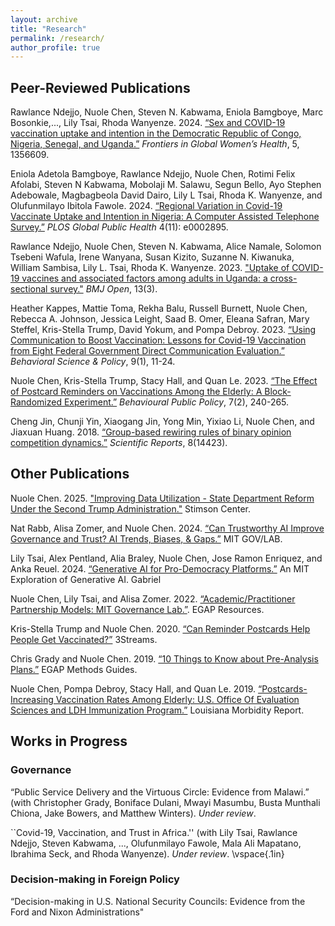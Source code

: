 ```yaml
---
layout: archive
title: "Research"
permalink: /research/
author_profile: true
---
```


## Peer-Reviewed Publications

Rawlance Ndejjo, Nuole Chen, Steven N. Kabwama, Eniola Bamgboye, Marc Bosonkie,..., Lily Tsai, Rhoda Wanyenze. 2024. [“Sex and COVID-19 vaccination uptake and intention in the Democratic Republic of Congo, Nigeria, Senegal, and Uganda.”](https://www.frontiersin.org/journals/global-womens-health/articles/10.3389/fgwh.2024.1356609/full) _Frontiers in Global Women’s Health_, 5, 1356609.

Eniola Adetola Bamgboye, Rawlance Ndejjo, Nuole Chen, Rotimi Felix Afolabi, Steven N Kabwama, Mobolaji M. Salawu, Segun Bello, Ayo Stephen Adebowale, Magbagbeola David Dairo, Lily L Tsai, Rhoda K. Wanyenze, and Olufunmilayo Ibitola Fawole. 2024. [“Regional Variation in Covid-19 Vaccinate Uptake and Intention in Nigeria: A Computer Assisted
Telephone Survey.”](https://journals.plos.org/globalpublichealth/article?id=10.1371/journal.pgph.0002895) _PLOS Global Public Health_ 4(11): e0002895.

Rawlance Ndejjo, Nuole Chen, Steven N. Kabwama, Alice Namale, Solomon Tsebeni Wafula, Irene Wanyana, Susan Kizito, Suzanne N. Kiwanuka, William Sambisa, Lily L. Tsai, Rhoda K. Wanyenze. 2023. ["Uptake of COVID-19 vaccines and associated factors among adults in Uganda: a cross-sectional survey."](https://bmjopen.bmj.com/content/13/3/e067377.abstract) _BMJ Open_, 13(3).

Heather Kappes, Mattie Toma, Rekha Balu, Russell Burnett, Nuole Chen, Rebecca A. Johnson, Jessica Leight, Saad B. Omer, Eleana Safran, Mary Steffel, Kris-Stella Trump, David Yokum, and Pompa Debroy. 2023. [“Using Communication to Boost Vaccination: Lessons for Covid-19 Vaccination from Eight Federal Government Direct Communication Evaluation.”](https://journals.sagepub.com/doi/full/10.1177/23794607231192690) _Behavioral Science & Policy_, 9(1), 11-24.

Nuole Chen, Kris-Stella Trump, Stacy Hall, and Quan Le. 2023. [“The Effect of Postcard Reminders on Vaccinations Among the Elderly: A Block-Randomized Experiment.”](https://www.cambridge.org/core/services/aop-cambridge-core/content/view/50007EBDEB8ED4D299EFE37C4F73FCB2/S2398063X20000342a.pdf/the-effect-of-postcard-reminders-on-vaccinations-among-the-elderly-a-block-randomized-experiment.pdf) _Behavioural Public Policy_, 7(2), 240-265.

Cheng Jin, Chunji Yin, Xiaogang Jin, Yong Min, Yixiao Li, Nuole Chen, and Jiaxuan Huang. 2018. [“Group-based rewiring rules of binary opinion competition dynamics.”](https://www.nature.com/articles/s41598-018-32678-7) _Scientific Reports_, 8(14423).

## Other Publications
Nuole Chen. 2025. ["Improving Data Utilization - State Department Reform Under the Second Trump Administration."](https://www.stimson.org/2025/state-department-reform-under-the-second-trump-administration/) Stimson Center.

Nat Rabb, Alisa Zomer, and Nuole Chen. 2024. [“Can Trustworthy AI Improve Governance and Trust? AI Trends, Biases, & Gaps.”](https://mitgovlab.org/news/can-trustworthy-ai-improve-governance-and-trust-ai-trends-biases-and-gaps/) MIT GOV/LAB. 

Lily Tsai, Alex Pentland, Alia Braley, Nuole Chen, Jose Ramon Enriquez, and Anka Reuel. 2024. [“Generative AI for Pro-Democracy Platforms.”](https://mit-genai.pubpub.org/pub/mn45hexw/release/1) An MIT Exploration of Generative AI.
Gabriel

Nuole Chen, Lily Tsai, and Alisa Zomer. 2022. [“Academic/Practitioner Partnership Models: MIT Governance Lab.”](https://egap.org/resource/sd-partnership-models-mit-gov-lab/2022). EGAP Resources.

Kris-Stella Trump and Nuole Chen. 2020. [“Can Reminder Postcards Help People Get Vaccinated?”](https://medium.com/3streams/can-reminder-postcards-help-people-get-vaccinated-dea31781ad85) 3Streams.

Chris Grady and Nuole Chen. 2019. [“10 Things to Know about Pre-Analysis Plans.”](https://egap.org/resource/10-things-to-know-about-pre-analysis-plans/) EGAP Methods Guides.

Nuole Chen, Pompa Debroy, Stacy Hall, and Quan Le. 2019. [“Postcards-Increasing Vaccination Rates Among Elderly: U.S. Office Of Evaluation Sciences and LDH Immunization Program.”](http://ldh.la.gov/assets/oph/Center-PHCH/Center-CH/infectious-epi/LMR/2011-2020/2019/marapr19.pdf) Louisiana Morbidity Report.

## Works in Progress

### Governance
“Public Service Delivery and the Virtuous Circle: Evidence from Malawi.” (with Christopher Grady, Boniface Dulani, Mwayi Masumbu, Busta Munthali Chiona, Jake Bowers, and Matthew Winters). _Under review_.

``Covid-19, Vaccination, and Trust in Africa.'' (with Lily Tsai, Rawlance Ndejjo, Steven Kabwama, ..., Olufunmilayo Fawole, Mala Ali Mapatano, Ibrahima Seck, and Rhoda Wanyenze). _Under review_.
\vspace{.1in}

### Decision-making in Foreign Policy
“Decision-making in U.S. National Security Councils: Evidence from the Ford and Nixon Administrations"
